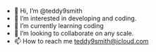 - 👋 Hi, I’m @teddy9smith
- 👀 I’m interested in developing and coding.
- 🌱 I’m currently learning coding
- 💞️ I’m looking to collaborate on any scale.
- 📫 How to reach me teddy9smith@icloud.com

<!---
teddy9smith/teddy9smith is a ✨ special ✨ repository because its `README.md` (this file) appears on your GitHub profile.
You can click the Preview link to take a look at your changes.
--->
